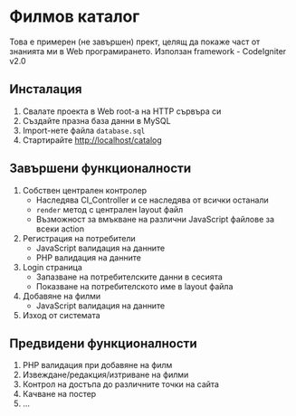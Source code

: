 # Филмов каталог #

Това е примерен (не завършен) прект, целящ да покаже част от знанията ми в Web програмирането.
Използан framework - CodeIgniter v2.0


## Инсталация ##

1. Свалате проекта в Web root-а на HTTP сървъра си
2. Създайте празна база данни в MySQL
3. Import-нете файла `database.sql`
4. Стартирайте [http://localhost/catalog](http://localhost/catalog)


## Завършени функционалности ##

1. Собствен централен контролер
	* Наследява CI_Controller и се наследява от всички останали
	* `render` метод с централен layout файл
	* Възможност за вмъкване на различни JavaScript файлове за всеки action
3. Регистрация на потребители
	* JavaScript валидация на данните
	* PHP валидация на данните
4. Login страница
	* Запазване на потребителските данни в сесията
	* Показване на потребителското име в layout файла
5. Добавяне на филми
	* JavaScript валидация на данните
6. Изход от системата


## Предвидени функционалности ##

1. PHP валидация при добавяне на филм
2. Извеждане/редакция/изтриване на филми
3. Контрол на достъпа до различните точки на сайта
4. Качване на постер
5. ...